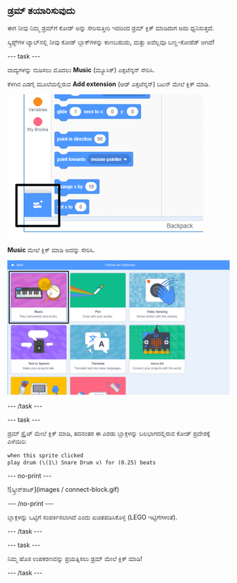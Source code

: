 ## ಡ್ರಮ್ ತಯಾರಿಸುವುದು

ಈಗ ನೀವು ನಿಮ್ಮ ಡ್ರಮ್‌ಗೆ ಕೋಡ್ ಅನ್ನು ಸೇರಿಸುತ್ತೀರಿ ಇದರಿಂದ ಡ್ರಮ್ ಕ್ಲಿಕ್ ಮಾಡಿದಾಗ ಅದು ಧ್ವನಿಸುತ್ತದೆ.

ಸ್ಕ್ರಿಪ್ಟ್‌ಗಳ ಟ್ಯಾಬ್‌ನಲ್ಲಿ ನೀವು ಕೋಡ್ ಬ್ಲಾಕ್‌ಗಳನ್ನು ಕಾಣಬಹುದು, ಮತ್ತು ಅವೆಲ್ಲವೂ ಬಣ್ಣ-ಕೋಡೆಡ್ ಆಗಿದೆ!

--- task ---

ವಾದ್ಯಗಳನ್ನು ನುಡಿಸಲು ಮೊದಲು **Music** (ಮ್ಯೂಸಿಕ್) ಎಕ್ಸಟೆನ್ಶನ್ ಸೇರಿಸಿ.

ಕೆಳಗಿನ ಎಡಗೈ ಮೂಲೆಯಲ್ಲಿರುವ **Add extension** (ಆಡ್ ಎಕ್ಸಟೆನ್ಶನ್) ಬಟನ್ ಮೇಲೆ ಕ್ಲಿಕ್ ಮಾಡಿ.

![ಹೈಲೈಟ್ ಮಾಡಿದ add extension (ಆಡ್ ಎಕ್ಸಟೆನ್ಶನ್) ಬಟನ್ ಸೇರಿಸಿ](images/add-extension-annotated.png)

**Music** ಮೇಲೆ ಕ್ಲಿಕ್ ಮಾಡಿ ಅದನ್ನು ಸೇರಿಸಿ.

![music (ಮ್ಯೂಸಿಕ್) ವಿಸ್ತರಣೆಯನ್ನು ಹೈಲೈಟ್ ಮಾಡಲಾಗಿದೆ](images/click-music-annotated.png)

--- /task ---

--- task ---

ಡ್ರಮ್ ಸ್ಪ್ರೈಟ್ ಮೇಲೆ ಕ್ಲಿಕ್ ಮಾಡಿ, ತದನಂತರ ಈ ಎರಡು ಬ್ಲಾಕ್ಗಳನ್ನು ಬಲಭಾಗದಲ್ಲಿರುವ ಕೋಡ್ ಪ್ರದೇಶಕ್ಕೆ ಎಳೆಯಿರಿ:

```blocks3
when this sprite clicked
play drum (\(1\) Snare Drum v) for (0.25) beats
```

--- no-print ---

![ಸ್ಕ್ರೀನ್‍ಶಾಟ್](images / connect-block.gif)

--- /no-print ---

ಬ್ಲಾಕ್ಗಳನ್ನು ಒಟ್ಟಿಗೆ ಸಂಪರ್ಕಿಸಲಾಗಿದೆ ಎಂದು ಖಚಿತಪಡಿಸಿಕೊಳ್ಳಿ (LEGO ಇಟ್ಟಿಗೆಗಳಂತೆ).

--- /task ---

--- task ---

ನಿಮ್ಮ ಹೊಸ ಉಪಕರಣವನ್ನು ಪ್ರಯತ್ನಿಸಲು ಡ್ರಮ್ ಮೇಲೆ ಕ್ಲಿಕ್ ಮಾಡಿ!

--- /task ---